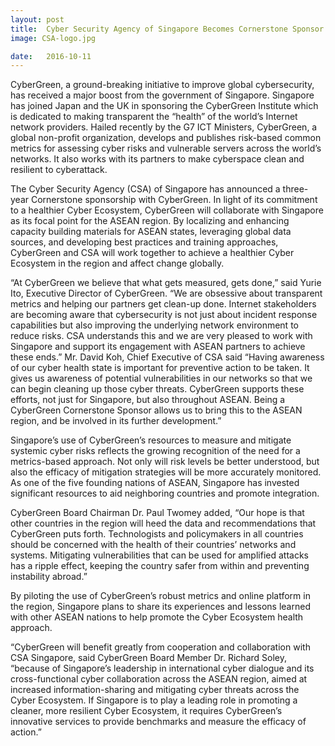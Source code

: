 ```yaml
---
layout: post
title:  Cyber Security Agency of Singapore Becomes Cornerstone Sponsor for CyberGreen
image: CSA-logo.jpg

date:   2016-10-11
---
```


CyberGreen, a ground-breaking initiative to improve global cybersecurity, has received a major boost from the government of Singapore. Singapore has joined Japan and the UK in sponsoring the CyberGreen Institute which is dedicated to making transparent the “health” of the world’s Internet network providers.  Hailed recently by the G7 ICT Ministers, CyberGreen, a global non-profit organization, develops and publishes risk-based common metrics for assessing cyber risks and vulnerable servers across the world’s networks. It also works with its partners to make cyberspace clean and resilient to cyberattack.

The Cyber Security Agency (CSA) of Singapore has announced a three-year Cornerstone sponsorship with CyberGreen. In light of its commitment to a healthier Cyber Ecosystem, CyberGreen will collaborate with Singapore as its focal point for the ASEAN region. By localizing and enhancing capacity building materials for ASEAN states, leveraging global data sources, and developing best practices and training approaches, CyberGreen and CSA will work together to achieve a healthier Cyber Ecosystem in the region and affect change globally. 

“At CyberGreen we believe that what gets measured, gets done,” said Yurie Ito, Executive Director of CyberGreen. “We are obsessive about transparent metrics and helping our partners get clean-up done. Internet stakeholders are becoming aware that cybersecurity is not just about incident response capabilities but also improving the underlying network environment to reduce risks. CSA understands this and we are very pleased to work with Singapore and support its engagement with ASEAN partners  to achieve these ends.”
Mr. David Koh, Chief Executive of CSA said “Having awareness of our cyber health state is important for preventive action to be taken. It gives us awareness of potential vulnerabilities in our networks so that we can begin cleaning up those cyber threats. CyberGreen supports these efforts, not just for Singapore, but also throughout ASEAN. Being a CyberGreen Cornerstone Sponsor allows us to bring this to the ASEAN region, and be involved in its further development.”

Singapore’s use of CyberGreen’s resources to measure and mitigate systemic cyber risks reflects the growing recognition of the need for a metrics-based approach. Not only will risk levels be better understood, but also the efficacy of mitigation strategies will  be more accurately monitored. As one of the five founding nations of ASEAN, Singapore has invested significant resources to aid neighboring countries and promote integration. 

CyberGreen Board Chairman Dr. Paul Twomey added, “Our hope is that other countries in the region will heed the data and recommendations that CyberGreen puts forth. Technologists and policymakers in all countries should be concerned with the health of their countries’ networks and systems. Mitigating vulnerabilities that can be used for amplified attacks has a ripple effect, keeping the country safer from within and preventing instability abroad.” 

By piloting the use of CyberGreen’s robust metrics and online platform in the region, Singapore plans to share its experiences and lessons learned with other ASEAN nations to help promote the Cyber Ecosystem health approach.

“CyberGreen will benefit greatly from cooperation and collaboration with CSA Singapore, said CyberGreen Board Member Dr. Richard Soley, “because of Singapore’s leadership in international cyber dialogue and its cross-functional cyber collaboration across the ASEAN region, aimed at increased information-sharing and mitigating cyber threats across the Cyber Ecosystem. If Singapore is to play a leading role in promoting a cleaner, more resilient Cyber Ecosystem, it requires CyberGreen’s innovative services to provide benchmarks and measure the efficacy of action.”  
